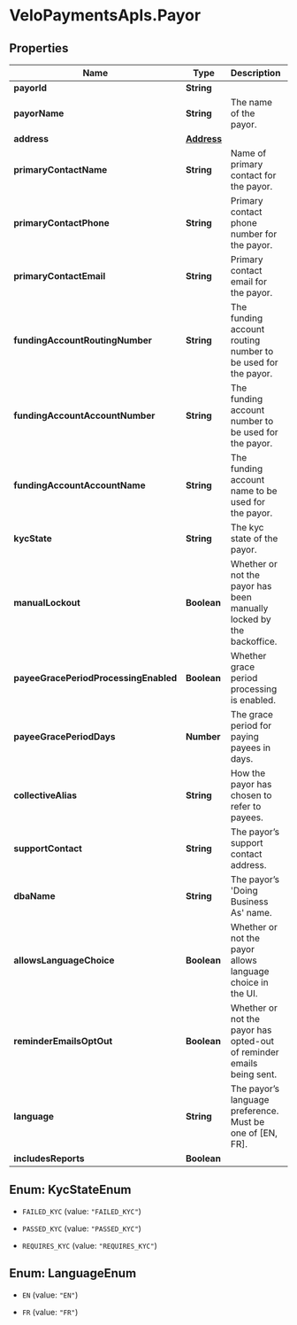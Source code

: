 # VeloPaymentsApIs.Payor

## Properties
Name | Type | Description | Notes
------------ | ------------- | ------------- | -------------
**payorId** | **String** |  | 
**payorName** | **String** | The name of the payor. | 
**address** | [**Address**](Address.md) |  | 
**primaryContactName** | **String** | Name of primary contact for the payor. | 
**primaryContactPhone** | **String** | Primary contact phone number for the payor. | 
**primaryContactEmail** | **String** | Primary contact email for the payor. | 
**fundingAccountRoutingNumber** | **String** | The funding account routing number to be used for the payor. | [optional] 
**fundingAccountAccountNumber** | **String** | The funding account number to be used for the payor. | [optional] 
**fundingAccountAccountName** | **String** | The funding account name to be used for the payor. | [optional] 
**kycState** | **String** | The kyc state of the payor. | [optional] 
**manualLockout** | **Boolean** | Whether or not the payor has been manually locked by the backoffice. | [optional] 
**payeeGracePeriodProcessingEnabled** | **Boolean** | Whether grace period processing is enabled. | [optional] 
**payeeGracePeriodDays** | **Number** | The grace period for paying payees in days. | [optional] 
**collectiveAlias** | **String** | How the payor has chosen to refer to payees. | [optional] 
**supportContact** | **String** | The payor’s support contact address. | [optional] 
**dbaName** | **String** | The payor’s &#39;Doing Business As&#39; name. | [optional] 
**allowsLanguageChoice** | **Boolean** | Whether or not the payor allows language choice in the UI. | [optional] 
**reminderEmailsOptOut** | **Boolean** | Whether or not the payor has opted-out of reminder emails being sent. | [optional] 
**language** | **String** | The payor’s language preference. Must be one of [EN, FR]. | 
**includesReports** | **Boolean** |  | [optional] 


<a name="KycStateEnum"></a>
## Enum: KycStateEnum


* `FAILED_KYC` (value: `"FAILED_KYC"`)

* `PASSED_KYC` (value: `"PASSED_KYC"`)

* `REQUIRES_KYC` (value: `"REQUIRES_KYC"`)




<a name="LanguageEnum"></a>
## Enum: LanguageEnum


* `EN` (value: `"EN"`)

* `FR` (value: `"FR"`)




